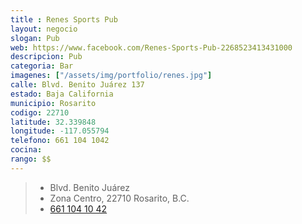 ```yaml
---
title : Renes Sports Pub
layout: negocio
slogan: Pub
web: https://www.facebook.com/Renes-Sports-Pub-2268523413431000
descripcion: Pub
categoria: Bar
imagenes: ["/assets/img/portfolio/renes.jpg"]
calle: Blvd. Benito Juárez 137
estado: Baja California
municipio: Rosarito
codigo: 22710
latitude: 32.339848
longitude: -117.055794
telefono: 661 104 1042
cocina: 
rango: $$
---
```




>* Blvd. Benito Juárez 
>* Zona Centro, 22710 Rosarito, B.C.
>* <a href="tel:+526611041042">661 104 10 42</a>